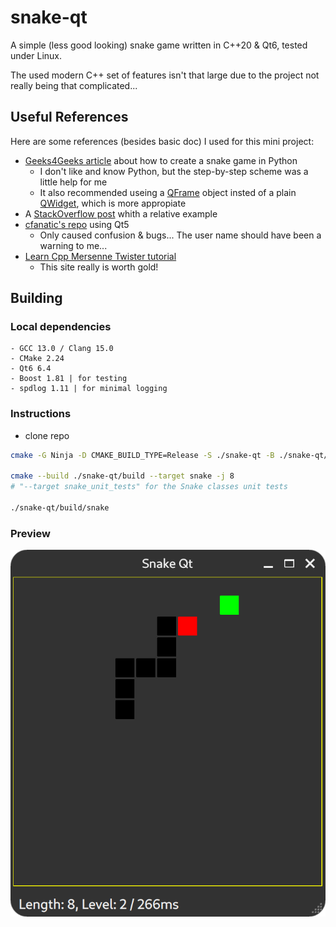 # snake-qt

A simple (less good looking) snake game written in C++20 & Qt6, tested under Linux.

The used modern C++ set of features isn't that large due to the project not really being that complicated...

## Useful References

Here are some references (besides basic doc) I used for this mini project:
- [Geeks4Geeks article](https://www.geeksforgeeks.org/pyqt5-snake-game/) about how to create a snake game in Python
  - I don't like and know Python, but the step-by-step scheme was a little help for me
  - It also recommended useing a [QFrame](https://doc.qt.io/qt-6/qframe.html) object insted of a plain [QWidget](https://doc.qt.io/qt-6/qwidget.html), which is more appropiate
- A [StackOverflow post](https://stackoverflow.com/questions/3309708/draw-in-a-qframe-on-clicking-a-button) whith a relative example
- [cfanatic's repo](https://github.com/cfanatic/qt-snake) using Qt5
  - Only caused confusion & bugs... The user name should have been a warning to me...
- [Learn Cpp Mersenne Twister tutorial](https://www.learncpp.com/cpp-tutorial/generating-random-numbers-using-mersenne-twister/)
  - This site really is worth gold!

## Building

### Local dependencies

```
- GCC 13.0 / Clang 15.0
- CMake 2.24
- Qt6 6.4
- Boost 1.81 | for testing
- spdlog 1.11 | for minimal logging
```

### Instructions

- clone repo

```bash
cmake -G Ninja -D CMAKE_BUILD_TYPE=Release -S ./snake-qt -B ./snake-qt/build snake

cmake --build ./snake-qt/build --target snake -j 8
# "--target snake_unit_tests" for the Snake classes unit tests

./snake-qt/build/snake
```
### Preview

![Preview Picture - What a beauty!|400](.preview/Screenshot%20from%202023-03-19%2000-10-59.png)
